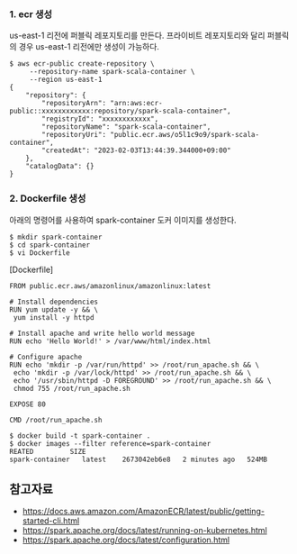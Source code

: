 
### 1. ecr 생성 ###

us-east-1 리전에 퍼블릭 레포지토리를 만든다. 프라이비트 레포지토리와 달리 퍼블릭의 경우 us-east-1 리전에만 생성이 가능하다.
```
$ aws ecr-public create-repository \
     --repository-name spark-scala-container \
     --region us-east-1     
{
    "repository": {
        "repositoryArn": "arn:aws:ecr-public::xxxxxxxxxxxx:repository/spark-scala-container",
        "registryId": "xxxxxxxxxxxx",
        "repositoryName": "spark-scala-container",
        "repositoryUri": "public.ecr.aws/o5l1c9o9/spark-scala-container",
        "createdAt": "2023-02-03T13:44:39.344000+09:00"
    },
    "catalogData": {}
}     
```

### 2. Dockerfile 생성 ###

아래의 명령어를 사용하여 spark-container 도커 이미지를 생성한다. 
```
$ mkdir spark-container
$ cd spark-container
$ vi Dockerfile
```
[Dockerfile]
```
FROM public.ecr.aws/amazonlinux/amazonlinux:latest

# Install dependencies
RUN yum update -y && \
 yum install -y httpd

# Install apache and write hello world message
RUN echo 'Hello World!' > /var/www/html/index.html

# Configure apache
RUN echo 'mkdir -p /var/run/httpd' >> /root/run_apache.sh && \
 echo 'mkdir -p /var/lock/httpd' >> /root/run_apache.sh && \
 echo '/usr/sbin/httpd -D FOREGROUND' >> /root/run_apache.sh && \
 chmod 755 /root/run_apache.sh

EXPOSE 80

CMD /root/run_apache.sh
```

```
$ docker build -t spark-container .
$ docker images --filter reference=spark-container
REATED         SIZE
spark-container   latest    2673042eb6e8   2 minutes ago   524MB
```






## 참고자료 ##
* https://docs.aws.amazon.com/AmazonECR/latest/public/getting-started-cli.html
*  https://spark.apache.org/docs/latest/running-on-kubernetes.html
*  https://spark.apache.org/docs/latest/configuration.html
